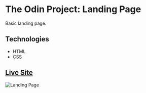 # The Odin Project: Landing Page

Basic landing page.

## Technologies
* HTML
* CSS

## [Live Site](https://xxnoc.github.io/odin-landing-page/)

![Landing Page](https://www.site-shot.com/cached_image/1K5-QFYEEe6L1wJCrBEAAg)
